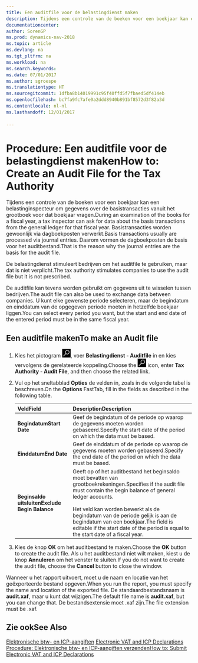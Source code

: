 ```yaml
---
title: Een auditfile voor de belastingdienst maken
description: Tijdens een controle van de boeken voor een boekjaar kan een belastinginspecteur om gegevens over de basistransacties vanuit het grootboek voor dat boekjaar vragen. Basistransacties worden gewoonlijk via dagboekposten verwerkt.
documentationcenter: 
author: SorenGP
ms.prod: dynamics-nav-2018
ms.topic: article
ms.devlang: na
ms.tgt_pltfrm: na
ms.workload: na
ms.search.keywords: 
ms.date: 07/01/2017
ms.author: sgroespe
ms.translationtype: HT
ms.sourcegitcommit: 1dfba8b14019991c95f40ffd5f7fbaed5df414eb
ms.openlocfilehash: bc7fa9fc7afe0a2ddd8940b891bf8572d3f82a3d
ms.contentlocale: nl-nl
ms.lasthandoff: 12/01/2017

---
```

# <a name="how-to-create-an-audit-file-for-the-tax-authority"></a><span data-ttu-id="2473c-104">Procedure: Een auditfile voor de belastingdienst maken</span><span class="sxs-lookup"><span data-stu-id="2473c-104">How to: Create an Audit File for the Tax Authority</span></span>
<span data-ttu-id="2473c-105">Tijdens een controle van de boeken voor een boekjaar kan een belastinginspecteur om gegevens over de basistransacties vanuit het grootboek voor dat boekjaar vragen.</span><span class="sxs-lookup"><span data-stu-id="2473c-105">During an examination of the books for a fiscal year, a tax inspector can ask for data about the basis transactions from the general ledger for that fiscal year.</span></span> <span data-ttu-id="2473c-106">Basistransacties worden gewoonlijk via dagboekposten verwerkt.</span><span class="sxs-lookup"><span data-stu-id="2473c-106">Basis transactions usually are processed via journal entries.</span></span> <span data-ttu-id="2473c-107">Daarom vormen de dagboekposten de basis voor het auditbestand.</span><span class="sxs-lookup"><span data-stu-id="2473c-107">That is the reason why the journal entries are the basis for the audit file.</span></span>  

 <span data-ttu-id="2473c-108">De belastingdienst stimuleert bedrijven om het auditfile te gebruiken, maar dat is niet verplicht.</span><span class="sxs-lookup"><span data-stu-id="2473c-108">The tax authority stimulates companies to use the audit file but it is not prescribed.</span></span>  

 <span data-ttu-id="2473c-109">De auditfile kan tevens worden gebruikt om gegevens uit te wisselen tussen bedrijven.</span><span class="sxs-lookup"><span data-stu-id="2473c-109">The audit file can also be used to exchange data between companies.</span></span> <span data-ttu-id="2473c-110">U kunt elke gewenste periode selecteren, maar de begindatum en einddatum van de opgegeven periode moeten in hetzelfde boekjaar liggen.</span><span class="sxs-lookup"><span data-stu-id="2473c-110">You can select every period you want, but the start and end date of the entered period must be in the same fiscal year.</span></span>  

## <a name="to-make-an-audit-file"></a><span data-ttu-id="2473c-111">Een auditfile maken</span><span class="sxs-lookup"><span data-stu-id="2473c-111">To make an Audit file</span></span>  

1.  <span data-ttu-id="2473c-112">Kies het pictogram ![Zoeken naar pagina of rapport](../../media/ui-search/search_small.png "pictogram Zoeken naar pagina of rapport"), voer **Belastingdienst - Auditfile** in en kies vervolgens de gerelateerde koppeling.</span><span class="sxs-lookup"><span data-stu-id="2473c-112">Choose the ![Search for Page or Report](../../media/ui-search/search_small.png "Search for Page or Report icon") icon, enter **Tax Authority - Audit File**, and then choose the related link.</span></span>  
2.  <span data-ttu-id="2473c-113">Vul op het sneltabblad **Opties** de velden in, zoals in de volgende tabel is beschreven.</span><span class="sxs-lookup"><span data-stu-id="2473c-113">On the **Options** FastTab, fill in the fields as described in the following table.</span></span>  

    |<span data-ttu-id="2473c-114">Veld</span><span class="sxs-lookup"><span data-stu-id="2473c-114">Field</span></span>|<span data-ttu-id="2473c-115">Description</span><span class="sxs-lookup"><span data-stu-id="2473c-115">Description</span></span>|  
    |---------------------------------|---------------------------------------|  
    |<span data-ttu-id="2473c-116">**Begindatum**</span><span class="sxs-lookup"><span data-stu-id="2473c-116">**Start Date**</span></span>|<span data-ttu-id="2473c-117">Geef de begindatum of de periode op waarop de gegevens moeten worden gebaseerd.</span><span class="sxs-lookup"><span data-stu-id="2473c-117">Specify the start date of the period on which the data must be based.</span></span>|  
    |<span data-ttu-id="2473c-118">**Einddatum**</span><span class="sxs-lookup"><span data-stu-id="2473c-118">**End Date**</span></span>|<span data-ttu-id="2473c-119">Geef de einddatum of de periode op waarop de gegevens moeten worden gebaseerd.</span><span class="sxs-lookup"><span data-stu-id="2473c-119">Specify the end date of the period on which the data must be based.</span></span>|  
    |<span data-ttu-id="2473c-120">**Beginsaldo uitsluiten**</span><span class="sxs-lookup"><span data-stu-id="2473c-120">**Exclude Begin Balance**</span></span>|<span data-ttu-id="2473c-121">Geeft op of het auditbestand het beginsaldo moet bevatten van grootboekrekeningen.</span><span class="sxs-lookup"><span data-stu-id="2473c-121">Specifies if the audit file must contain the begin balance of general ledger accounts.</span></span><br /><br /> <span data-ttu-id="2473c-122">Het veld kan worden bewerkt als de begindatum van de periode gelijk is aan de begindatum van een boekjaar.</span><span class="sxs-lookup"><span data-stu-id="2473c-122">The field is editable if the start date of the period is equal to the start date of a fiscal year.</span></span>|  

3.  <span data-ttu-id="2473c-123">Kies de knop **OK** om het auditbestand te maken.</span><span class="sxs-lookup"><span data-stu-id="2473c-123">Choose the **OK** button to create the audit file.</span></span> <span data-ttu-id="2473c-124">Als u het auditbestand niet wilt maken, kiest u de knop **Annuleren** om het venster te sluiten.</span><span class="sxs-lookup"><span data-stu-id="2473c-124">If you do not want to create the audit file, choose the **Cancel** button to close the window.</span></span>  

<span data-ttu-id="2473c-125">Wanneer u het rapport uitvoert, moet u de naam en locatie van het geëxporteerde bestand opgeven.</span><span class="sxs-lookup"><span data-stu-id="2473c-125">When you run the report, you must specify the name and location of the exported file.</span></span> <span data-ttu-id="2473c-126">De standaardbestandsnaam is **audit.xaf**, maar u kunt dat wijzigen.</span><span class="sxs-lookup"><span data-stu-id="2473c-126">The default file name is **audit.xaf**, but you can change that.</span></span> <span data-ttu-id="2473c-127">De bestandsextensie moet .xaf zijn.</span><span class="sxs-lookup"><span data-stu-id="2473c-127">The file extension must be .xaf.</span></span>  

## <a name="see-also"></a><span data-ttu-id="2473c-128">Zie ook</span><span class="sxs-lookup"><span data-stu-id="2473c-128">See Also</span></span>  
 <span data-ttu-id="2473c-129">[Elektronische btw- en ICP-aangiften](electronic-vat-and-icp-declarations.md) </span><span class="sxs-lookup"><span data-stu-id="2473c-129">[Electronic VAT and ICP Declarations](electronic-vat-and-icp-declarations.md) </span></span>  
 [<span data-ttu-id="2473c-130">Procedure: Elektronische btw- en ICP-aangiften verzenden</span><span class="sxs-lookup"><span data-stu-id="2473c-130">How to: Submit Electronic VAT and ICP Declarations</span></span>](how-to-submit-electronic-vat-and-icp-declarations.md)


